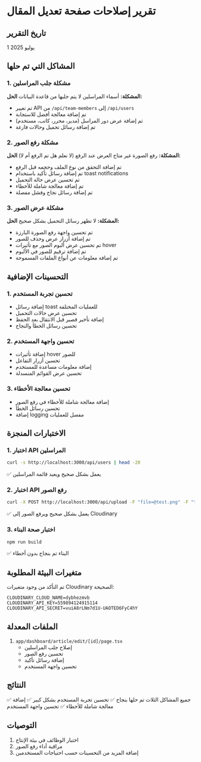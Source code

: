 # تقرير إصلاحات صفحة تعديل المقال

## تاريخ التقرير
1 يوليو 2025

## المشاكل التي تم حلها

### 1. مشكلة جلب المراسلين
**المشكلة:** أسماء المراسلين لا يتم جلبها من قاعدة البيانات
**الحل:**
- تم تغيير API من `/api/team-members` إلى `/api/users`
- تم إضافة معالجة أفضل للاستجابة
- تم إضافة عرض دور المراسل (مدير، محرر، كاتب، مستخدم)
- تم إضافة رسائل تحميل وحالات فارغة

### 2. مشكلة رفع الصور
**المشكلة:** رفع الصورة غير متاح العرض عند الرفع (لا نعلم هل تم الرفع أم لا)
**الحل:**
- تم إضافة التحقق من نوع الملف وحجمه قبل الرفع
- تم إضافة رسائل تأكيد باستخدام toast notifications
- تم تحسين عرض حالة التحميل
- تم إضافة معالجة شاملة للأخطاء
- تم إضافة رسائل نجاح وفشل مفصلة

### 3. مشكلة عرض الصور
**المشكلة:** لا تظهر رسائل التحميل بشكل صحيح
**الحل:**
- تم تحسين واجهة رفع الصورة البارزة
- تم إضافة أزرار عرض وحذف للصور
- تم تحسين عرض ألبوم الصور مع تأثيرات hover
- تم إضافة ترقيم للصور في الألبوم
- تم إضافة معلومات عن أنواع الملفات المسموحة

## التحسينات الإضافية

### 1. تحسين تجربة المستخدم
- إضافة رسائل toast للعمليات المختلفة
- تحسين عرض حالات التحميل
- إضافة تأخير قصير قبل الانتقال بعد الحفظ
- تحسين رسائل الخطأ والنجاح

### 2. تحسين واجهة المستخدم
- إضافة تأثيرات hover للصور
- تحسين أزرار التفاعل
- إضافة معلومات مساعدة للمستخدم
- تحسين عرض القوائم المنسدلة

### 3. تحسين معالجة الأخطاء
- إضافة معالجة شاملة للأخطاء في رفع الصور
- تحسين رسائل الخطأ
- إضافة logging مفصل للعمليات

## الاختبارات المنجزة

### 1. اختبار API المراسلين
```bash
curl -s http://localhost:3000/api/users | head -20
```
✅ يعمل بشكل صحيح ويعيد قائمة المراسلين

### 2. اختبار API رفع الصور
```bash
curl -X POST http://localhost:3000/api/upload -F "file=@test.png" -F "type=test"
```
✅ يعمل بشكل صحيح ويرفع الصور إلى Cloudinary

### 3. اختبار صحة البناء
```bash
npm run build
```
✅ البناء تم بنجاح بدون أخطاء

## متغيرات البيئة المطلوبة

تم التأكد من وجود متغيرات Cloudinary الصحيحة:
```env
CLOUDINARY_CLOUD_NAME=dybhezmvb
CLOUDINARY_API_KEY=559894124915114
CLOUDINARY_API_SECRET=vuiA8rLNm7d1U-UAOTED6FyC4hY
```

## الملفات المعدلة

1. `app/dashboard/article/edit/[id]/page.tsx`
   - إصلاح جلب المراسلين
   - تحسين رفع الصور
   - إضافة رسائل تأكيد
   - تحسين واجهة المستخدم

## النتائج

✅ جميع المشاكل الثلاث تم حلها بنجاح
✅ تحسين تجربة المستخدم بشكل كبير
✅ إضافة معالجة شاملة للأخطاء
✅ تحسين واجهة المستخدم

## التوصيات

1. اختبار الوظائف في بيئة الإنتاج
2. مراقبة أداء رفع الصور
3. إضافة المزيد من التحسينات حسب احتياجات المستخدمين 